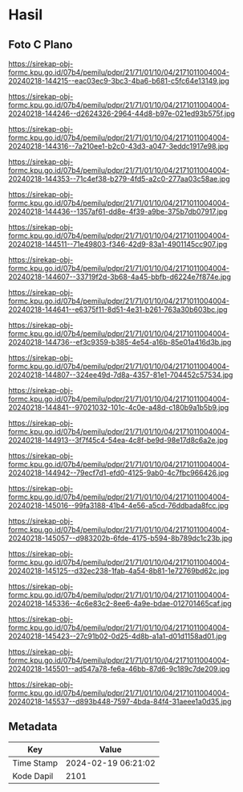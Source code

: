 # Hasil

## Foto C Plano

https://sirekap-obj-formc.kpu.go.id/07b4/pemilu/pdpr/21/71/01/10/04/2171011004004-20240218-144215--eac03ec9-3bc3-4ba6-b681-c5fc64e13149.jpg

https://sirekap-obj-formc.kpu.go.id/07b4/pemilu/pdpr/21/71/01/10/04/2171011004004-20240218-144246--d2624326-2964-44d8-b97e-021ed93b575f.jpg

https://sirekap-obj-formc.kpu.go.id/07b4/pemilu/pdpr/21/71/01/10/04/2171011004004-20240218-144316--7a210ee1-b2c0-43d3-a047-3eddc1917e98.jpg

https://sirekap-obj-formc.kpu.go.id/07b4/pemilu/pdpr/21/71/01/10/04/2171011004004-20240218-144353--71c4ef38-b279-4fd5-a2c0-277aa03c58ae.jpg

https://sirekap-obj-formc.kpu.go.id/07b4/pemilu/pdpr/21/71/01/10/04/2171011004004-20240218-144436--1357af61-dd8e-4f39-a9be-375b7db07917.jpg

https://sirekap-obj-formc.kpu.go.id/07b4/pemilu/pdpr/21/71/01/10/04/2171011004004-20240218-144511--71e49803-f346-42d9-83a1-4901145cc907.jpg

https://sirekap-obj-formc.kpu.go.id/07b4/pemilu/pdpr/21/71/01/10/04/2171011004004-20240218-144607--33719f2d-3b68-4a45-bbfb-d6224e7f874e.jpg

https://sirekap-obj-formc.kpu.go.id/07b4/pemilu/pdpr/21/71/01/10/04/2171011004004-20240218-144641--e6375f11-8d51-4e31-b261-763a30b603bc.jpg

https://sirekap-obj-formc.kpu.go.id/07b4/pemilu/pdpr/21/71/01/10/04/2171011004004-20240218-144736--ef3c9359-b385-4e54-a16b-85e01a416d3b.jpg

https://sirekap-obj-formc.kpu.go.id/07b4/pemilu/pdpr/21/71/01/10/04/2171011004004-20240218-144807--324ee49d-7d8a-4357-81e1-704452c57534.jpg

https://sirekap-obj-formc.kpu.go.id/07b4/pemilu/pdpr/21/71/01/10/04/2171011004004-20240218-144841--97021032-101c-4c0e-a48d-c180b9a1b5b9.jpg

https://sirekap-obj-formc.kpu.go.id/07b4/pemilu/pdpr/21/71/01/10/04/2171011004004-20240218-144913--3f7f45c4-54ea-4c8f-be9d-98e17d8c6a2e.jpg

https://sirekap-obj-formc.kpu.go.id/07b4/pemilu/pdpr/21/71/01/10/04/2171011004004-20240218-144942--79ecf7d1-efd0-4125-9ab0-4c7fbc966426.jpg

https://sirekap-obj-formc.kpu.go.id/07b4/pemilu/pdpr/21/71/01/10/04/2171011004004-20240218-145016--99fa3188-41b4-4e56-a5cd-76ddbada8fcc.jpg

https://sirekap-obj-formc.kpu.go.id/07b4/pemilu/pdpr/21/71/01/10/04/2171011004004-20240218-145057--d983202b-6fde-4175-b594-8b789dc1c23b.jpg

https://sirekap-obj-formc.kpu.go.id/07b4/pemilu/pdpr/21/71/01/10/04/2171011004004-20240218-145125--d32ec238-1fab-4a54-8b81-1e72769bd62c.jpg

https://sirekap-obj-formc.kpu.go.id/07b4/pemilu/pdpr/21/71/01/10/04/2171011004004-20240218-145336--4c6e83c2-8ee6-4a9e-bdae-012701465caf.jpg

https://sirekap-obj-formc.kpu.go.id/07b4/pemilu/pdpr/21/71/01/10/04/2171011004004-20240218-145423--27c91b02-0d25-4d8b-a1a1-d01d1158ad01.jpg

https://sirekap-obj-formc.kpu.go.id/07b4/pemilu/pdpr/21/71/01/10/04/2171011004004-20240218-145501--ad547a78-fe6a-46bb-87d6-9c189c7de209.jpg

https://sirekap-obj-formc.kpu.go.id/07b4/pemilu/pdpr/21/71/01/10/04/2171011004004-20240218-145537--d893b448-7597-4bda-84f4-31aeee1a0d35.jpg


## Metadata

| Key        | Value               |
| ---------- | ------------------- |
| Time Stamp | 2024-02-19 06:21:02 |
| Kode Dapil | 2101                |



